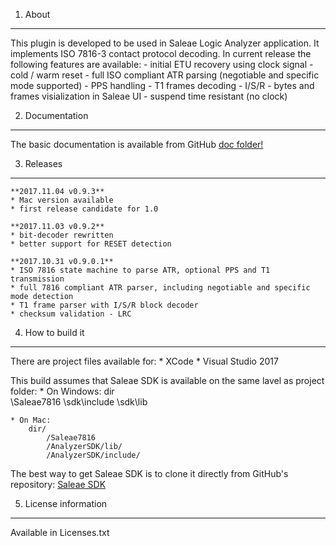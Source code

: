 1. About
---
This plugin is developed to be used in Saleae Logic Analyzer application. It implements
ISO 7816-3 contact protocol decoding. In current release the following features are
available:
	- initial ETU recovery using clock signal
	- cold / warm reset
	- full ISO compliant ATR parsing (negotiable and specific mode supported)
	- PPS handling
	- T1 frames decoding - I/S/R
	- bytes and frames visialization in Saleae UI
	- suspend time resistant (no clock)

2. Documentation
---
The basic documentation is available from GitHub [doc folder!](doc/)

3. Releases
---
	**2017.11.04 v0.9.3**
	* Mac version available
	* first release candidate for 1.0
	
	**2017.11.03 v0.9.2**
	* bit-decoder rewritten
	* better support for RESET detection

	**2017.10.31 v0.9.0.1**
	* ISO 7816 state machine to parse ATR, optional PPS and T1 transmission
	* full 7816 compliant ATR parser, including negotiable and specific mode detection
	* T1 frame parser with I/S/R block decoder
	* checksum validation - LRC
	
4. How to build it
---
There are project files available for:
	* XCode
	* Visual Studio 2017

This build assumes that Saleae SDK is available on the same lavel as project folder:
	* On Windows:
		dir\
			\Saleae7816
			\sdk\include
			\sdk\lib
			
	* On Mac:
		dir/
			/Saleae7816
			/AnalyzerSDK/lib/
			/AnalyzerSDK/include/
		
The best way to get Saleae SDK is to clone it directly from GitHub's repository:
[Saleae SDK](https://github.com/saleae/AnalyzerSDK.git)

5. License information
---
Available in Licenses.txt
